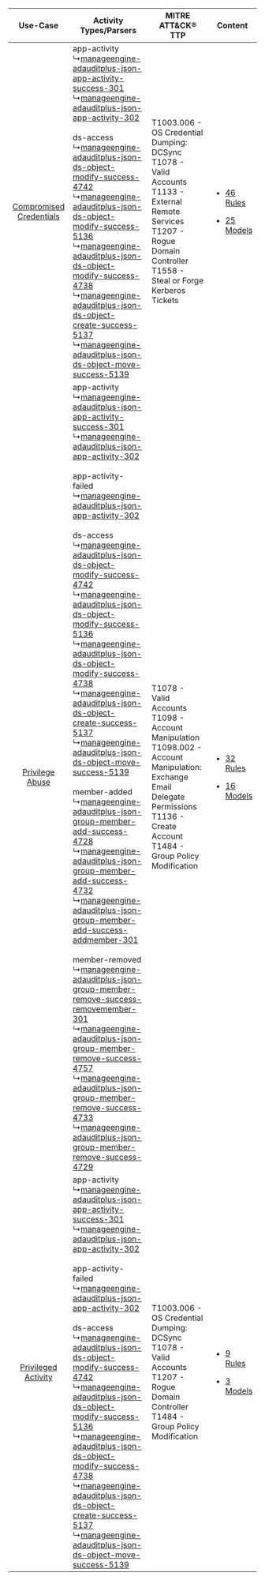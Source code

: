 |    Use-Case    | Activity Types/Parsers    | MITRE ATT&CK® TTP    | Content    |
|:----:| ---- | ---- | ---- |
| [Compromised Credentials](../../../UseCases/uc_compromised_credentials.md) |  app-activity<br> ↳[manageengine-adauditplus-json-app-activity-success-301](Ps/pC_manageengineadauditplusjsonappactivitysuccess301.md)<br> ↳[manageengine-adauditplus-json-app-activity-302](Ps/pC_manageengineadauditplusjsonappactivity302.md)<br><br> ds-access<br> ↳[manageengine-adauditplus-json-ds-object-modify-success-4742](Ps/pC_manageengineadauditplusjsondsobjectmodifysuccess4742.md)<br> ↳[manageengine-adauditplus-json-ds-object-modify-success-5136](Ps/pC_manageengineadauditplusjsondsobjectmodifysuccess5136.md)<br> ↳[manageengine-adauditplus-json-ds-object-modify-success-4738](Ps/pC_manageengineadauditplusjsondsobjectmodifysuccess4738.md)<br> ↳[manageengine-adauditplus-json-ds-object-create-success-5137](Ps/pC_manageengineadauditplusjsondsobjectcreatesuccess5137.md)<br> ↳[manageengine-adauditplus-json-ds-object-move-success-5139](Ps/pC_manageengineadauditplusjsondsobjectmovesuccess5139.md)<br>    | T1003.006 - OS Credential Dumping: DCSync<br>T1078 - Valid Accounts<br>T1133 - External Remote Services<br>T1207 - Rogue Domain Controller<br>T1558 - Steal or Forge Kerberos Tickets<br>          | [<ul><li>46 Rules</li></ul><ul><li>25 Models</li></ul>](RM/r_m_manageengine_adauditplus_Compromised_Credentials.md) |
|         [Privilege Abuse](../../../UseCases/uc_privilege_abuse.md)         |  app-activity<br> ↳[manageengine-adauditplus-json-app-activity-success-301](Ps/pC_manageengineadauditplusjsonappactivitysuccess301.md)<br> ↳[manageengine-adauditplus-json-app-activity-302](Ps/pC_manageengineadauditplusjsonappactivity302.md)<br><br> app-activity-failed<br> ↳[manageengine-adauditplus-json-app-activity-302](Ps/pC_manageengineadauditplusjsonappactivity302.md)<br><br> ds-access<br> ↳[manageengine-adauditplus-json-ds-object-modify-success-4742](Ps/pC_manageengineadauditplusjsondsobjectmodifysuccess4742.md)<br> ↳[manageengine-adauditplus-json-ds-object-modify-success-5136](Ps/pC_manageengineadauditplusjsondsobjectmodifysuccess5136.md)<br> ↳[manageengine-adauditplus-json-ds-object-modify-success-4738](Ps/pC_manageengineadauditplusjsondsobjectmodifysuccess4738.md)<br> ↳[manageengine-adauditplus-json-ds-object-create-success-5137](Ps/pC_manageengineadauditplusjsondsobjectcreatesuccess5137.md)<br> ↳[manageengine-adauditplus-json-ds-object-move-success-5139](Ps/pC_manageengineadauditplusjsondsobjectmovesuccess5139.md)<br><br> member-added<br> ↳[manageengine-adauditplus-json-group-member-add-success-4728](Ps/pC_manageengineadauditplusjsongroupmemberaddsuccess4728.md)<br> ↳[manageengine-adauditplus-json-group-member-add-success-4732](Ps/pC_manageengineadauditplusjsongroupmemberaddsuccess4732.md)<br> ↳[manageengine-adauditplus-json-group-member-add-success-addmember-301](Ps/pC_manageengineadauditplusjsongroupmemberaddsuccessaddmember301.md)<br><br> member-removed<br> ↳[manageengine-adauditplus-json-group-member-remove-success-removemember-301](Ps/pC_manageengineadauditplusjsongroupmemberremovesuccessremovemember301.md)<br> ↳[manageengine-adauditplus-json-group-member-remove-success-4757](Ps/pC_manageengineadauditplusjsongroupmemberremovesuccess4757.md)<br> ↳[manageengine-adauditplus-json-group-member-remove-success-4733](Ps/pC_manageengineadauditplusjsongroupmemberremovesuccess4733.md)<br> ↳[manageengine-adauditplus-json-group-member-remove-success-4729](Ps/pC_manageengineadauditplusjsongroupmemberremovesuccess4729.md)<br> | T1078 - Valid Accounts<br>T1098 - Account Manipulation<br>T1098.002 - Account Manipulation: Exchange Email Delegate Permissions<br>T1136 - Create Account<br>T1484 - Group Policy Modification<br> | [<ul><li>32 Rules</li></ul><ul><li>16 Models</li></ul>](RM/r_m_manageengine_adauditplus_Privilege_Abuse.md)         |
|     [Privileged Activity](../../../UseCases/uc_privileged_activity.md)     |  app-activity<br> ↳[manageengine-adauditplus-json-app-activity-success-301](Ps/pC_manageengineadauditplusjsonappactivitysuccess301.md)<br> ↳[manageengine-adauditplus-json-app-activity-302](Ps/pC_manageengineadauditplusjsonappactivity302.md)<br><br> app-activity-failed<br> ↳[manageengine-adauditplus-json-app-activity-302](Ps/pC_manageengineadauditplusjsonappactivity302.md)<br><br> ds-access<br> ↳[manageengine-adauditplus-json-ds-object-modify-success-4742](Ps/pC_manageengineadauditplusjsondsobjectmodifysuccess4742.md)<br> ↳[manageengine-adauditplus-json-ds-object-modify-success-5136](Ps/pC_manageengineadauditplusjsondsobjectmodifysuccess5136.md)<br> ↳[manageengine-adauditplus-json-ds-object-modify-success-4738](Ps/pC_manageengineadauditplusjsondsobjectmodifysuccess4738.md)<br> ↳[manageengine-adauditplus-json-ds-object-create-success-5137](Ps/pC_manageengineadauditplusjsondsobjectcreatesuccess5137.md)<br> ↳[manageengine-adauditplus-json-ds-object-move-success-5139](Ps/pC_manageengineadauditplusjsondsobjectmovesuccess5139.md)<br>    | T1003.006 - OS Credential Dumping: DCSync<br>T1078 - Valid Accounts<br>T1207 - Rogue Domain Controller<br>T1484 - Group Policy Modification<br>    | [<ul><li>9 Rules</li></ul><ul><li>3 Models</li></ul>](RM/r_m_manageengine_adauditplus_Privileged_Activity.md)       |
